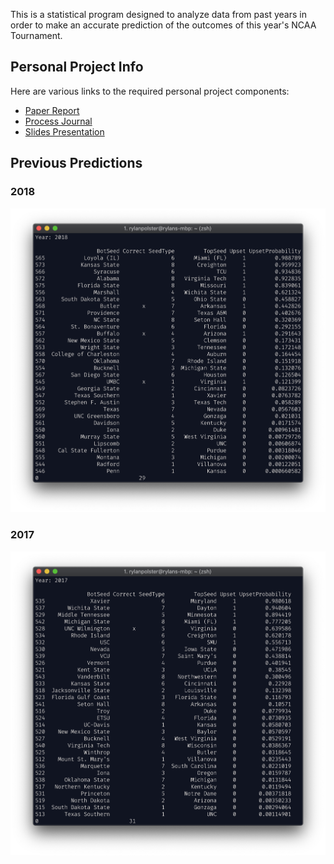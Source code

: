 This is a statistical program designed to analyze data from past years in order to make an accurate prediction of the outcomes of this year's NCAA Tournament.

## Personal Project Info
Here are various links to the required personal project components:
- [Paper Report](https://docs.google.com/document/d/1feI2-PqSzBnh--9rehwKhATbYZ7PvGixjELN5l5ViP4/edit?usp=sharing)
- [Process Journal](https://docs.google.com/spreadsheets/d/1h-WI65uvIrwYAikDNk_hxRZNj9OSuKISbF4w9WDqAVw/edit?usp=sharing)
- [Slides Presentation](https://docs.google.com/presentation/d/1Wo9BOBGZ8AGfyWeuJZULq0ZdpC0MLKLuW81KYCbmnw8/edit?usp=sharing)

## Previous Predictions

### 2018
![2018 Predictions](Images/2018-Predictions.png)

### 2017
![2017 Predictions](Images/2017-Predictions.png)
